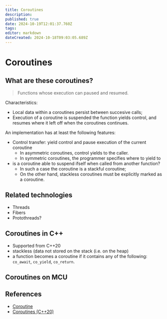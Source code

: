 ```yaml
---
title: Coroutines
description: 
published: true
date: 2024-10-19T12:01:37.760Z
tags: 
editor: markdown
dateCreated: 2024-10-18T09:03:05.689Z
---
```


# Coroutines



## What are these coroutines?

> Functions whose execution can paused and resumed.


Characteristics:
- Local data within a coroutines persist between succesive calls;
- Execution of a coroutine is suspended the function yields control, and resumes where it left off when the coroutines continues. 

An implementation has at least the following features:
- Control transfer: yield control and pause execution of the current coroutine
  - In asymmetric coroutines, control yields to the caller.
  - In symmetric coroutines, the programmer specifies where to yield to
- is a coroutine able to suspend ifself when called from another function?
  - In such a case the coroutine is a stackful coroutine;
  - On the other hand, stackless coroutines must be explicitly marked as a coroutine.

## Related technologies

* Threads
* Fibers
* Protothreads?

## Coroutines in C++

* Supported from C++20
* stackless (data not stored on the stack (i.e. on the heap)
* a function becomes a coroutine if it contains any of the following: `co_await`, `co_yield`, `co_return`.

## Coroutines on MCU




## References

* [Coroutine](https://en.wikipedia.org/wiki/Coroutine)
* [Coroutines (C++20)](https://en.cppreference.com/w/cpp/language/coroutines)
